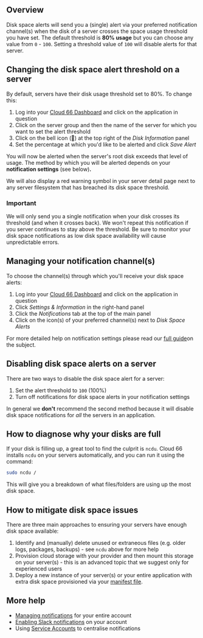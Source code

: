 ## Overview

Disk space alerts will send you a (single) alert via your preferred notification channel(s) when the disk of a server crosses the space usage threshold you have set. The default threshold is **80% usage** but you can choose any value from `0` - `100`.  Setting a threshold value of `100` will disable alerts for that server.

## Changing the disk space alert threshold on a server

By default, servers have their disk usage threshold set to 80%. To change this:

1. Log into your [Cloud 66 Dashboard](https://app.cloud66.com/) and click on the application in question
2. Click on the server group and then the name of the server for which you want to set the alert threshold
3. Click on the bell icon (🔔) at the top right of the *Disk Information* panel
4. Set the percentage at which you'd like to be alerted and click *Save Alert*

You will now be alerted when the server's root disk exceeds that level of usage. The method by which you will be alerted depends on your **notification settings** (see below)**.**

We will also display a red warning symbol in your server detail page next to any server filesystem that has breached its disk space threshold.

### Important
<div class="notice"><p>We will only send you a single notification when your disk crosses its threshold (and when it crosses back). We won't repeat this notification if you server continues to stay above the threshold. Be sure to monitor your disk space notifications as low disk space availability will cause unpredictable errors.</p></div>

## Managing your notification channel(s)

To choose the channel(s) through which you'll receive your disk space alerts:

1. Log into your [Cloud 66 Dashboard](https://app.cloud66.com/) and click on the application in question
2. Click *Settings & Information* in the right-hand panel
3. Click the *Notifications* tab at the top of the main panel
4. Click on the icon(s) of your preferred channel(s) next to *Disk Space Alerts* 

For more detailed help on notification settings please read our [full guide](/{{page.collection}}/account/notifications.html)on the subject. 

## Disabling disk space alerts on a server

There are two ways to disable the disk space alert for a server:

1. Set the alert threshold to `100` (100%)
2. Turn off notifications for disk space alerts in your notification settings

In general we **don't** recommend the second method because it will disable disk space notifications for *all* the servers in an application.

## How to diagnose why your disks are full

If your disk is filling up, a great tool to find the culprit is `ncdu`. Cloud 66 installs `ncdu` on your servers automatically, and you can run it using the command:

```bash
sudo ncdu /
```

This will give you a breakdown of what files/folders are using up the most disk space.

## How to mitigate disk space issues

There are three main approaches to ensuring your servers have enough disk space available:

1. Identify and (manually) delete unused or extraneous files (e.g. older logs, packages, backups) - see `ncdu` above for more help
2. Provision cloud storage with your provider and then mount this storage on your server(s) - this is an advanced topic that we suggest only for experienced users
3. Deploy a new instance of your server(s) or your entire application with extra disk space provisioned via your [manifest file](/{{page.collection}}/quickstarts/getting-started-with-manifest.html).  

## More help

- [Managing notifications](/{{page.collection}}/account/notifications.html) for your entire account
- [Enabling Slack notifications](/{{page.collection}}/how-to-guides/common-tools/slack-notifications.html) on your account
- Using [Service Accounts](/{{page.collection}}/account/service-accounts.html) to centralise notifications
